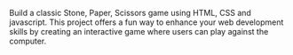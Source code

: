 Build a classic Stone, Paper, Scissors game using HTML, CSS and javascript. This project offers a fun way to enhance your web development skills by creating an interactive game where users can play against the computer.
